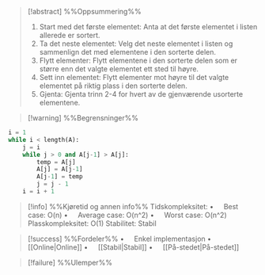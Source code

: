 
> [!abstract] %%Oppsummering%%
> 1. Start med det første elementet: Anta at det første elementet i listen allerede er sortert.
> 2. Ta det neste elementet: Velg det neste elementet i listen og sammenlign det med elementene i den sorterte delen.
> 3. Flytt elementer: Flytt elementene i den sorterte delen som er større enn det valgte elementet ett sted til høyre.
> 4. Sett inn elementet: Flytt elementer mot høyre til det valgte elementet på riktig plass i den sorterte delen.
> 5. Gjenta: Gjenta trinn 2-4 for hvert av de gjenværende usorterte elementene.

> [!warning] %%Begrensninger%%

``` python
i = 1
while i < length(A):
    j = i
    while j > 0 and A[j-1] > A[j]:
        temp = A[j]
        A[j] = A[j-1]
        A[j-1] = temp
        j = j - 1
    i = i + 1
```

> [!info] %%Kjøretid og annen info%%
> Tidskompleksitet: 
> $\bullet\quad$ Best case: O(n)
> $\bullet\quad$ Average case: O(n^2)
> $\bullet\quad$ Worst case: O(n^2)
> Plasskompleksitet: O(1)
> Stabilitet: Stabil

> [!success] %%Fordeler%%
> $\bullet\quad$ Enkel implementasjon
> $\bullet\quad$ [[Online|Online]]
> $\bullet\quad$ [[Stabil|Stabil]]
> $\bullet\quad$ [[På-stedet|På-stedet]]

> [!failure] %%Ulemper%%